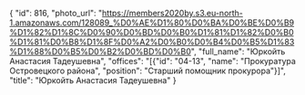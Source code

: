 {
    "id": 816,
    "photo_url": "https://members2020by.s3.eu-north-1.amazonaws.com/128089_%D0%AE%D1%80%D0%BA%D0%BE%D0%B9%D1%82%D1%8C%D0%90%D0%BD%D0%B0%D1%81%D1%82%D0%B0%D1%81%D0%B8%D1%8F%D0%A2%D0%B0%D0%B4%D0%B5%D1%83%D1%88%D0%B5%D0%B2%D0%BD%D0%B0",
    "full_name": "Юркойть Анастасия Тадеушевна",
    "offices": "[{\"id\": \"04-13\", \"name\": \"Прокуратура Островецкого района\", \"position\": \"Старший помощник прокурора\"}]",
    "title": "Юркойть Анастасия Тадеушевна"
}